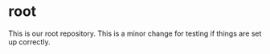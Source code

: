 # root
This is our root repository.
This is a minor change for testing if things are set up correctly.
